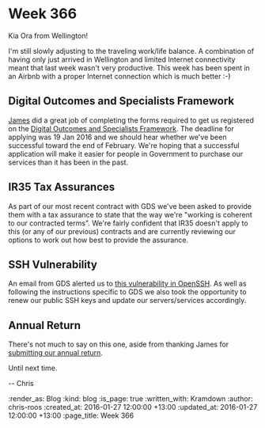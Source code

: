 Week 366
========

Kia Ora from Wellington!

I'm still slowly adjusting to the traveling work/life balance. A combination of having only just arrived in Wellington and limited Internet connectivity meant that last week wasn't very productive. This week has been spent in an Airbnb with a proper Internet connection which is much better :-)

## Digital Outcomes and Specialists Framework

[James][james-mead] did a great job of completing the forms required to get us registered on the [Digital Outcomes and Specialists Framework][digital-outcomes-and-specialists]. The deadline for applying was 19 Jan 2016 and we should hear whether we've been successful toward the end of February. We're hoping that a successful application will make it easier for people in Government to purchase our services than it has been in the past.

## IR35 Tax Assurances

As part of our most recent contract with GDS we've been asked to provide them with a tax assurance to state that the way we're "working is coherent to our contracted terms". We're fairly confident that IR35 doesn't apply to this (or any of our previous) contracts and are currently reviewing our options to work out how best to provide the assurance.

## SSH Vulnerability

An email from GDS alerted us to [this vulnerability in OpenSSH][cve-2016-0777]. As well as following the instructions specific to GDS we also took the opportunity to renew our public SSH keys and update our servers/services accordingly.

## Annual Return

There's not much to say on this one, aside from thanking James for [submitting our annual return][submit-annual-return].

Until next time.

-- Chris

[cve-2016-0777]: http://www.undeadly.org/cgi?action=article&sid=20160114142733
[digital-outcomes-and-specialists]: https://digitalmarketplace.blog.gov.uk/2015/12/07/digital-outcomes-and-specialists-is-open-for-applications/
[hmrc-ir35-review]: https://www.gov.uk/government/organisations/hm-revenue-customs/contact/ir35-enquiries
[james-mead]: /james-mead
[submit-annual-return]: http://gofreerange.com/how-to-submit-annual-return

:render_as: Blog
:kind: blog
:is_page: true
:written_with: Kramdown
:author: chris-roos
:created_at: 2016-01-27 12:00:00 +13:00
:updated_at: 2016-01-27 12:00:00 +13:00
:page_title: Week 366

